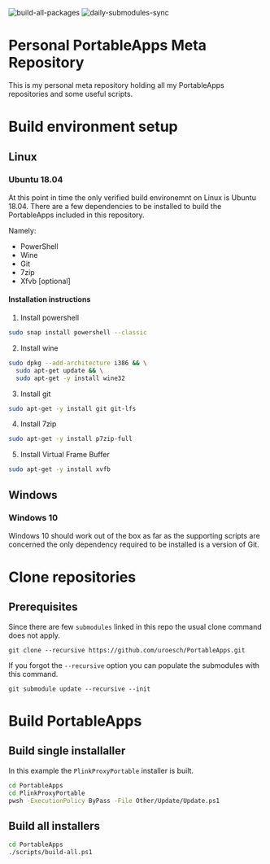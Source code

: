 ![build-all-packages](https://github.com/uroesch/PortableApps/workflows/build-all-packages/badge.svg)
![daily-submodules-sync](https://github.com/uroesch/PortableApps/workflows/daily-submodules-sync/badge.svg)

# Personal PortableApps Meta Repository 
This is my personal meta repository holding all my PortableApps
repositories and some useful scripts.


# Build environment setup

## Linux

### Ubuntu 18.04

At this point in time the only verified build environemnt on Linux is
Ubuntu 18.04. There are a few dependencies to be installed to build 
the PortableApps included in this repository. 

Namely:
* PowerShell
* Wine
* Git
* 7zip
* Xfvb [optional]

#### Installation instructions

1. Install powershell
```bash
sudo snap install powershell --classic
```
2. Install wine
```bash
sudo dpkg --add-architecture i386 && \
  sudo apt-get update && \
  sudo apt-get -y install wine32
```
3. Install git
```bash
sudo apt-get -y install git git-lfs
```
4. Install 7zip
```bash
sudo apt-get -y install p7zip-full
```
5. Install Virtual Frame Buffer
```bash
sudo apt-get -y install xvfb
```

## Windows 

### Windows 10

Windows 10 should work out of the box as far as the supporting scripts
are concerned the only dependency required to be installed is a version
of Git.

# Clone repositories

## Prerequisites

Since there are few `submodules` linked in this repo the usual
clone command does not apply.

```
git clone --recursive https://github.com/uroesch/PortableApps.git
```

If you forgot the `--recursive` option you can populate the
submodules with this command.

```
git submodule update --recursive --init
```

# Build PortableApps

## Build single installaller

In this example the `PlinkProxyPortable` installer is built.

```bash
cd PortableApps 
cd PlinkProxyPortable
pwsh -ExecutionPolicy ByPass -File Other/Update/Update.ps1
```

## Build all installers

```bash
cd PortableApps
./scripts/build-all.ps1
```
